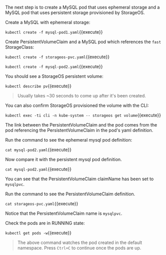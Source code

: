 The next step is to create a MySQL pod that uses ephemeral storage and a MySQL pod that uses persistent storage provisioned by StorageOS.

Create a MySQL with ephemeral storage:

`kubectl create -f mysql-pod1.yaml`{{execute}}

Create PersistentVolumeClaim and a MySQL pod which references the `fast` StorageClass:

`kubectl create -f storageos-pvc.yaml`{{execute}}

`kubectl create -f mysql-pod2.yaml`{{execute}}

You should see a StorageOS persistent volume:

`kubectl describe pv`{{execute}}

> Usually takes ~30 seconds to come up after it's been created.

You can also confirm StorageOS provisioned the volume with the CLI:

`kubectl exec -ti cli -n kube-system -- storageos get volume`{{execute}}

The link between the PersistentVolumeClaim and the pod comes from the pod
referencing the PersistentVolumeClaim in the pod's yaml definition.

Run the command to see the ephemeral mysql pod definition:

`cat mysql-pod2.yaml`{{execute}}

Now compare it with the persistent mysql pod definition. 

`cat mysql-pod2.yaml`{{execute}}

You can see that the PersistentVolumeClaim claimName has been set to `mysqlpvc`.

Run the command to see the PersistentVolumeClaim definition. 

`cat storageos-pvc.yaml`{{execute}}

Notice that the PersistentVolumeClaim name is `mysqlpvc`.

Check the pods are in RUNNING state:

`kubectl get pods -w`{{execute}}

> The above command watches the pod created in the default namespace. Press `Ctrl+C` to continue once the pods are up.